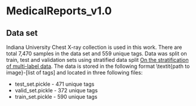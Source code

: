 # MedicalReports_v1.0

## Data set
Indiana University Chest X-ray collection is used in this work. There are total 7,470 samples in the data set and 559 unique tags. Data was split on train, test and validation sets using stratified data split [On the stratification of multi-label data](https://link.springer.com/chapter/10.1007/978-3-642-23808-6_10). The data is stored in the following format \textit{path to image}-[list of tags] and located in three following files:
- test_set.pickle - 471 unique tags
- valid_set.pickle - 372 unique tags
- train_set.pickle - 590 unique tags
